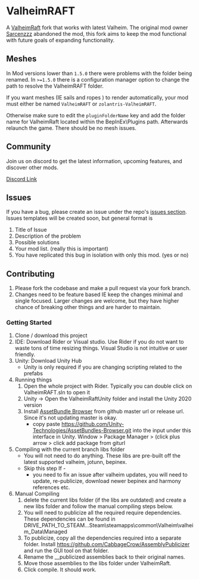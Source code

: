 # ValheimRAFT

A [ValheimRaft](https://www.nexusmods.com/valheim/mods/1136) fork that works with latest Valheim. The original mod
owner [Sarcenzzz](https://www.nexusmods.com/valheim/users/3061574) abandoned the
mod, this fork aims to keep the mod functional with future goals of expanding functionality.

## Meshes

In Mod versions lower than `1.5.0` there were problems with the folder being renamed. In `>=1.5.0` there is a
configuration
manager option to change the path to resolve the ValheimRAFT folder.

If you want meshes (IE sails and ropes ) to render automatically, your mod must either be named `ValheimRAFT`
or `zolantris-ValheimRAFT`.

Otherwise make sure to edit the `pluginFolderName` key and add the folder name for ValheimRaft located
within the BepInEx\Plugins path. Afterwards relaunch the game. There should be no mesh issues.

## Community

Join us on discord to get the latest information, upcoming features, and discover other mods.

[Discord Link](https://discord.gg/XqA7j2qgRZ)

## Issues

If you have a bug, please create an issue under the
repo's [issues section](https://github.com/zolantris/ValheimRaft/issues). Issues templates will be created soon, but
general format is

1. Title of Issue
2. Description of the problem
3. Possible solutions
4. Your mod list. (really this is important)
5. You have replicated this bug in isolation with only this mod. (yes or no)

## Contributing

1. Please fork the codebase and make a pull request via your fork branch.
2. Changes need to be feature based IE keep the changes minimal and single focused. Larger changes are welcome, but they
   have higher chance of breaking other things and are harder to maintain.

### Getting Started

1. Clone / download this project
2. IDE: Download Rider or Visual studio. Use Rider if you do not want to waste tons of time resizing things. Visual
   Studio is not intuitive or user friendly.
3. Unity: Download Unity Hub
    - Unity is only required if you are changing scripting related to the prefabs
4. Running things
    1. Open the whole project with Rider. Typically you can double click on ValheimRAFT.sln to open it
    2. Unity -> Open the ValheimRaftUnity folder and install the Unity 2020 version
    3. Install [AssetBundle Browser](https://github.com/Unity-Technologies/AssetBundles-Browser) from github master url
       or release url. Since it's not updating master is okay.
        - copy paste https://github.com/Unity-Technologies/AssetBundles-Browser.git into the input under this interface
          in Unity. Window > Package Manager > (click plus arrow > click add package from giturl
5. Compiling with the current branch libs folder
    - You will not need to do anything. These libs are pre-built off the latest supported valheim, jotunn, bepinex.
    - Skip this step If -
        - you need to fix an issue after valheim updates, you will need to update, re-publicize, download newer bepinex
          and harmony references etc.
6. Manual Compiling
    1. delete the current libs folder (if the libs are outdated) and create a new libs folder and follow the manual
       compiling steps below.
    2. You will need to publicize all the required require dependencies. These dependencies can be found in
       DRIVE_PATH_TO_STEAM...Steam\steamapps\common\Valheim\valheim_Data\Managed
    3. To publicize, copy all the dependencies required into a separate folder.
       Install https://github.com/CabbageCrow/AssemblyPublicizer and run the GUI tool on that folder.
    4. Rename the __publicized assemblies back to their original names.
    5. Move those assemblies to the libs folder under ValheimRaft.
    6. Click compile. It should work.